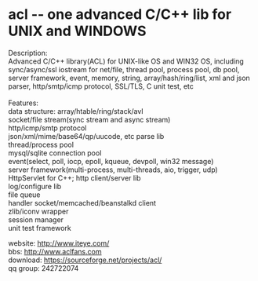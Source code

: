 acl -- one advanced C/C++ lib for UNIX and WINDOWS
===
Description:<br>
Advanced C/C++ library(ACL) for UNIX-like OS and WIN32 OS, including sync/async/ssl iostream for net/file, thread pool, process pool, db pool, server framework, event, memory, string, array/hash/ring/list, xml and json parser, http/smtp/icmp protocol, SSL/TLS, C unit test, etc<br>
<br>
Features:<br>
data structure: array/htable/ring/stack/avl<br>
socket/file stream(sync stream and async stream)<br>
http/icmp/smtp protocol<br>
json/xml/mime/base64/qp/uucode, etc parse lib<br>
thread/process pool<br>
mysql/sqlite connection pool<br>
event(select, poll, iocp, epoll, kqueue, devpoll, win32 message)<br>
server framework(multi-process, multi-threads, aio, trigger, udp)<br>
HttpServlet for C++; http client/server lib<br>
log/configure lib<br>
file queue<br>
handler socket/memcached/beanstalkd client<br>
zlib/iconv wrapper<br>
session manager<br>
unit test framework<br>

website: <a href=http://www.iteye.com/ target=_blank>http://www.iteye.com/</a><br>
bbs: <a href=http://www.aclfans.com/ target=_blank>http://www.aclfans.com</a><br>
download: <a href=https://sourceforge.net/projects/acl/ target=_blank>https://sourceforge.net/projects/acl/</a><br>
qq group: 242722074<br>
